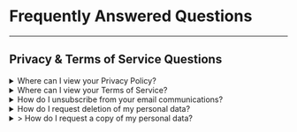# Frequently Answered Questions
----

## Privacy & Terms of Service Questions

<details><summary>Where can I view your Privacy Policy?</summary><br/>

 You can review the most recent version of our Privacy Policy [here](https://flutterflow.io/pp)
</details>

<details><summary>Where can I view your Terms of Service?</summary><br/>

 You can review the most recent version of our Terms of Service [here](https://flutterflow.io/tos)
</details>

<details><summary>How do I unsubscribe from your email communications?</summary><br/>

 To unsubscribe from FlutterFlow emails, please click the “Unsubscribe” link in the footer of our emails.
</details>

<details><summary>How do I request deletion of my personal data?</summary><br/>

 To request deletion of your personal data, please reach out to our support team at support@flutterflow.io
</details>

<details><summary>> How do I request a copy of my personal data?</summary><br/>

 To request deletion of your personal data, please reach out to our support team at support@flutterflow.io
</details>

